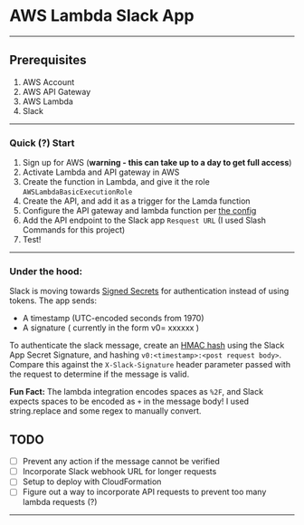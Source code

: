 # AWS Lambda Slack App
---
## Prerequisites
1. AWS Account
2. AWS API Gateway
3. AWS Lambda
4. Slack

---

### Quick (?) Start
1. Sign up for AWS (__warning - this can take up to a day to get full access__)
2. Activate Lambda and API gateway in AWS
3. Create the function in Lambda, and give it the role `AWSLambdaBasicExecutionRole`
4. Create the API, and add it as a trigger for the Lamda function
5. Configure the API gateway and lambda function per [the config](./config.md)
6. Add the API endpoint to the Slack app `Resquest URL` (I used Slash Commands for this project)
7. Test!

---

### Under the hood:
Slack is moving towards [Signed Secrets](https://api.slack.com/docs/verifying-requests-from-slack) for authentication instead of using tokens. The app sends:
- A timestamp (UTC-encoded seconds from 1970)
- A signature ( currently in the form v0= xxxxxx )

To authenticate the slack message, create an [HMAC hash](https://nodejs.org/docs/latest-v8.x/api/crypto.html#crypto_class_hmac) using the Slack App Secret Signature, and hashing `v0:<timestamp>:<post request body>`. Compare this against the `X-Slack-Signature` header parameter passed with the request to determine if the message is valid.

__Fun Fact:__ The lambda integration encodes spaces as `%2F`, and Slack expects spaces to be encoded as `+` in the message body! I used string.replace and some regex to manually convert. 



## TODO
- [ ] Prevent any action if the message cannot be verified
- [ ] Incorporate Slack webhook URL for longer requests
- [ ] Setup to deploy with CloudFormation 
- [ ] Figure out a way to incorporate API requests to prevent too many lambda requests (?)
---
